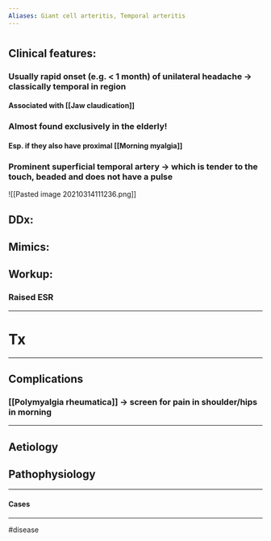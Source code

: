 ```yaml
---
Aliases: Giant cell arteritis, Temporal arteritis
---
```

# 
## Clinical features:
### Usually rapid onset (e.g. < 1 month) of unilateral headache -> classically temporal in region
#### Associated with [[Jaw claudication]]
### Almost found exclusively in the elderly!
#### Esp. if they also have proximal [[Morning myalgia]]
### Prominent superficial temporal artery -> which is **tender to the touch**, beaded and does not have a pulse
![[Pasted image 20210314111236.png]]
## DDx:
###
## Mimics:
###
## Workup:
### Raised ESR
---
# Tx

---
## Complications
### [[Polymyalgia rheumatica]] -> screen for pain in shoulder/hips in morning

---
## Aetiology
## Pathophysiology

---
#### Cases


---
#disease 